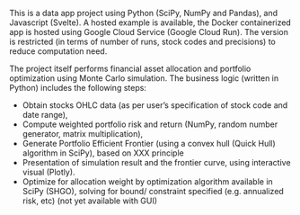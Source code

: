 This is a data app project using Python (SciPy, NumPy and Pandas), and Javascript (Svelte).
A hosted example is available, the Docker containerized app is hosted using Google Cloud Service (Google Cloud Run). The version is restricted (in terms of number of runs, stock codes and precisions) to reduce computation need.

The project itself performs financial asset allocation and portfolio optimization using Monte Carlo simulation. The business logic (written in Python) includes the following steps:

- Obtain stocks OHLC data (as per user’s specification of stock code and date range),
- Compute weighted portfolio risk and return (NumPy, random number generator, matrix multiplication),
- Generate Portfolio Efficient Frontier (using a convex hull (Quick Hull) algorithm in SciPy), based on XXX principle
- Presentation of simulation result and the frontier curve, using interactive visual (Plotly).
- Optimize for allocation weight by optimization algorithm available in SciPy (SHGO), solving for bound/ constraint specified (e.g. annualized risk, etc) (not yet available with GUI)

